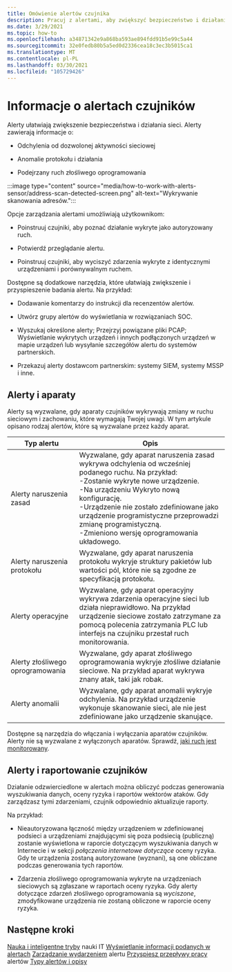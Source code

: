 ```yaml
---
title: Omówienie alertów czujnika
description: Pracuj z alertami, aby zwiększyć bezpieczeństwo i działanie sieci.
ms.date: 3/29/2021
ms.topic: how-to
ms.openlocfilehash: a34871342e9a868ba593ae894fdd91b5e99c5a44
ms.sourcegitcommit: 32e0fedb80b5a5ed0d2336cea18c3ec3b5015ca1
ms.translationtype: MT
ms.contentlocale: pl-PL
ms.lasthandoff: 03/30/2021
ms.locfileid: "105729426"
---
```

# <a name="about-sensor-alerts"></a>Informacje o alertach czujników

Alerty ułatwiają zwiększenie bezpieczeństwa i działania sieci. Alerty zawierają informacje o:

- Odchylenia od dozwolonej aktywności sieciowej

- Anomalie protokołu i działania

- Podejrzany ruch złośliwego oprogramowania

:::image type="content" source="media/how-to-work-with-alerts-sensor/address-scan-detected-screen.png" alt-text="Wykrywanie skanowania adresów.":::

Opcje zarządzania alertami umożliwiają użytkownikom:

- Poinstruuj czujniki, aby poznać działanie wykryte jako autoryzowany ruch.

- Potwierdź przeglądanie alertu.

- Poinstruuj czujniki, aby wyciszyć zdarzenia wykryte z identycznymi urządzeniami i porównywalnym ruchem.

Dostępne są dodatkowe narzędzia, które ułatwiają zwiększenie i przyspieszenie badania alertu. Na przykład:

  - Dodawanie komentarzy do instrukcji dla recenzentów alertów.

  - Utwórz grupy alertów do wyświetlania w rozwiązaniach SOC. 

  - Wyszukaj określone alerty; Przejrzyj powiązane pliki PCAP; Wyświetlanie wykrytych urządzeń i innych podłączonych urządzeń w mapie urządzeń lub wysyłanie szczegółów alertu do systemów partnerskich.

  - Przekazuj alerty dostawcom partnerskim: systemy SIEM, systemy MSSP i inne.

## <a name="alerts-and-engines"></a>Alerty i aparaty

Alerty są wyzwalane, gdy aparaty czujników wykrywają zmiany w ruchu sieciowym i zachowaniu, które wymagają Twojej uwagi. W tym artykule opisano rodzaj alertów, które są wyzwalane przez każdy aparat.

| Typ alertu | Opis |
|-|-|
| Alerty naruszenia zasad | Wyzwalane, gdy aparat naruszenia zasad wykrywa odchylenia od wcześniej podanego ruchu. Na przykład: <br /> -Zostanie wykryte nowe urządzenie.  <br /> -Na urządzeniu Wykryto nową konfigurację. <br /> -Urządzenie nie zostało zdefiniowane jako urządzenie programistyczne przeprowadzi zmianę programistyczną. <br /> -Zmieniono wersję oprogramowania układowego. |
| Alerty naruszenia protokołu | Wyzwalane, gdy aparat naruszenia protokołu wykryje struktury pakietów lub wartości pól, które nie są zgodne ze specyfikacją protokołu. | 
| Alerty operacyjne | Wyzwalane, gdy aparat operacyjny wykrywa zdarzenia operacyjne sieci lub działa nieprawidłowo. Na przykład urządzenie sieciowe zostało zatrzymane za pomocą polecenia zatrzymania PLC lub interfejs na czujniku przestał ruch monitorowania. |
| Alerty złośliwego oprogramowania | Wyzwalane, gdy aparat złośliwego oprogramowania wykryje złośliwe działanie sieciowe. Na przykład aparat wykrywa znany atak, taki jak robak. |
| Alerty anomalii | Wyzwalane, gdy aparat anomalii wykryje odchylenia. Na przykład urządzenie wykonuje skanowanie sieci, ale nie jest zdefiniowane jako urządzenie skanujące. |

Dostępne są narzędzia do włączania i wyłączania aparatów czujników. Alerty nie są wyzwalane z wyłączonych aparatów. Sprawdź, [jaki ruch jest monitorowany](how-to-control-what-traffic-is-monitored.md).

## <a name="alerts-and-sensor-reporting"></a>Alerty i raportowanie czujników

Działanie odzwierciedlone w alertach można obliczyć podczas generowania wyszukiwania danych, oceny ryzyka i raportów wektorów ataków. Gdy zarządzasz tymi zdarzeniami, czujnik odpowiednio aktualizuje raporty.

Na przykład:

  - Nieautoryzowana łączność między urządzeniem w zdefiniowanej podsieci a urządzeniami znajdującymi się poza podsiecią (publiczną) zostanie wyświetlona w raporcie dotyczącym wyszukiwania danych w Internecie i w sekcji *połączenia internetowe* *dotyczące* oceny ryzyka. Gdy te urządzenia zostaną autoryzowane (wyznani), są one obliczane podczas generowania tych raportów.

  - Zdarzenia złośliwego oprogramowania wykryte na urządzeniach sieciowych są zgłaszane w raportach oceny ryzyka. Gdy alerty dotyczące zdarzeń złośliwego oprogramowania są *wyciszone*, zmodyfikowane urządzenia nie zostaną obliczone w raporcie oceny ryzyka.

## <a name="next-steps"></a>Następne kroki

[Nauka i inteligentne tryby](how-to-control-what-traffic-is-monitored.md#learning-and-smart-it-learning-modes) 
 nauki IT [Wyświetlanie informacji podanych w alertach](how-to-view-information-provided-in-alerts.md) 
 [Zarządzanie wydarzeniem](how-to-manage-the-alert-event.md) 
 alertu [Przyspiesz przepływy pracy](how-to-accelerate-alert-incident-response.md) 
 alertów [Typy alertów i opisy](alert-engine-messages.md)
